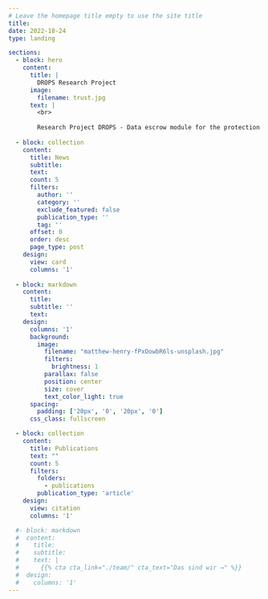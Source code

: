 ```yaml
---
# Leave the homepage title empty to use the site title
title: 
date: 2022-10-24
type: landing

sections:
  - block: hero
    content:
      title: |
        DROPS Research Project
      image:
        filename: trust.jpg
      text: |
        <br>
        
        Research Project DROPS - Data escrow module for the protection of identity data against misuse
  
  - block: collection
    content:
      title: News
      subtitle:
      text:
      count: 5
      filters:
        author: ''
        category: ''
        exclude_featured: false
        publication_type: ''
        tag: ''
      offset: 0
      order: desc
      page_type: post
    design:
      view: card
      columns: '1'
  
  - block: markdown
    content:
      title:
      subtitle: ''
      text:
    design:
      columns: '1'
      background:
        image: 
          filename: "matthew-henry-fPxOowbR6ls-unsplash.jpg"
          filters:
            brightness: 1
          parallax: false
          position: center
          size: cover
          text_color_light: true
      spacing:
        padding: ['20px', '0', '20px', '0']
      css_class: fullscreen

  - block: collection
    content:
      title: Publications
      text: ""
      count: 5
      filters:
        folders:
          - publications
        publication_type: 'article'
    design:
      view: citation
      columns: '1'

  #- block: markdown
  #  content:
  #    title:
  #    subtitle:
  #    text: |
  #      {{% cta cta_link="./team/" cta_text="Das sind wir →" %}}
  #  design:
  #    columns: '1'
---
```

